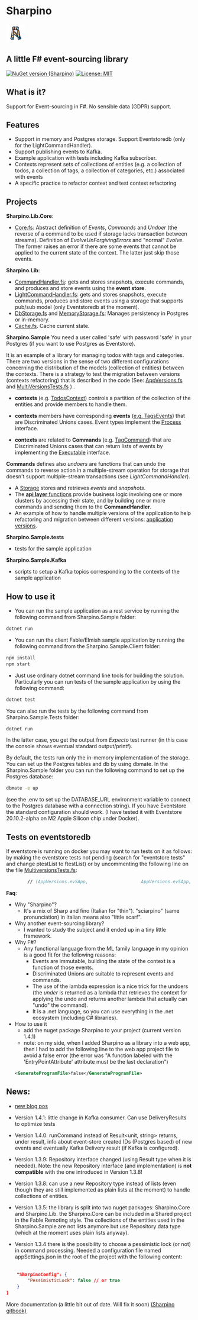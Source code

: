 # Sharpino


<img src="ico/sharpino.png" alt="drawing" width="50"/>


## A little F# event-sourcing library

[![NuGet version (Sharpino)](https://img.shields.io/nuget/v/Sharpino.svg?style=flat-square)](https://www.nuget.org/packages/Sharpino/)
[![License: MIT](https://img.shields.io/badge/License-MIT-yellow.svg)](https://opensource.org/licenses/MIT)

## What is it?

Support for Event-sourcing in F#.
No sensible data (GDPR) support.

## Features
- Support in memory and Postgres storage. Support Eventstoredb (only for the LightCommandHandler).
- Support publishing events to Kafka.
- Example application with tests including Kafka subscriber.
- Contexts represent sets of collections of entities (e.g. a collection of todos, a collection of tags, a collection of categories, etc.) associated with events
- A specific practice to refactor context and test context refactoring


## Projects


__Sharpino.Lib.Core__:

- [Core.fs](Sharpino.Lib.Core/Core.fs): Abstract definition of _Events_, _Commands_ and _Undoer_ (the reverse of a command to be used if storage lacks transaction between streams). Definition of _EvolveUnForgivingErrors_ and "normal" _Evolve_. The former raises an error if there are some events that cannot be applied to the current state of the context. The latter just skip those events.

__Sharpino.Lib__:

- [CommandHandler.fs](Sharpino.Lib/CommandHandler.fs): gets and stores snapshots, execute commands, and produces and store events using the __event store__.
- [LightCommandHandler.fs](Sharpino.Lib/LightCommandHandler.fs): gets and stores snapshots, execute commands, produces and store events using a storage that supports pub/sub model (only Eventstoredb at the moment).
- [DbStorage.fs](Sharpino.Lib/PgEventStore.fs) and [MemoryStorage.fs](Sharpino.Lib/MemoryStorage.fs): Manages persistency in Postgres or in-memory. 
- [Cache.fs](Sharpino.Lib/Cache.fs). Cache current state.


__Sharpino.Sample__
You need a user called 'safe' with password 'safe' in your Postgres (if you want to use Postgres as Eventstore).

It is an example of a library for managing todos with tags and categories. There are two versions in the sense of two different configurations concerning the distribution of the models (collection of entities) between the contexts. There is a strategy to test the migration between versions (contexts refactoring) that is described in the code (See: [AppVersions.fs](Sharpino.Sample/AppVersions.fs) and [MultiVersionsTests.fs](Sharpino.Sample.Test/MultiVersionsTests.fs) )
.

-  __contexts__ (e.g. [TodosContext](Sharpino.Sample/Domain/Todos/Context.fs)) controls a partition of the collection of the entities and provide members to handle them. 

- __contexts__ members have corresponding __events__ ([e.g. TagsEvents](Sharpino.Sample/clusters/Tags/Events.fs)) that are Discriminated Unions cases. Event types implement the [Process](Sharpino.Lib/Core.fs) interface. 

- __contexts__ are related to __Commands__ (e.g. [TagCommand](Sharpino.Sample/clusters/Tags/Commands.fs)) that are Discriminated Unions cases that can return lists of events by implementing the [Executable](Sharpino.Lib/Core.fs) interface.

__Commands__ defines also _undoers_ are functions that can undo the commands to reverse action in a multiple-stream operation for storage that doesn't support multiple-stream transactions (see _LightCommandHandler_).
- A [Storage](Sharpino.Lib/DbStorage.fs) stores and retrieves _events_ and _snapshots_.
- The [__api layer__ functions](Sharpino.Sample/App.fs) provide business logic involving one or more clusters by accessing their state, and by building one or more commands and sending them to the __CommandHandler__.
- An example of how to handle multiple versions of the application to help refactoring and migration between different versions: [application versions](Sharpino.Sample/AppVersions.fs). 

__Sharpino.Sample.tests__
- tests for the sample application

__Sharpino.Sample.Kafka__
- scripts to setup a Kafka topics corresponding to the contexts of the sample application

## How to use it
- You can run the sample application as a rest service by running the following command from Sharpino.Sample folder:
```bash
dotnet run
```

- You can run the client Fable/Elmish sample application by running the following command from the Sharpino.Sample.Client folder:
```bash
npm install
npm start
```


- Just use ordinary dotnet command line tools for building the solution. Particularly you can run tests of the sample application by using the following command:
```bash
dotnet test 
```
You can also run the tests by the following command from  Sharpino.Sample.Tests folder:
```bash
dotnet run
```
In the latter case, you get the output from _Expecto_ test runner (in this case the console shows eventual standard output/printf).

By default, the tests run only the in-memory implementation of the storage. You can set up the Postgres tables and db by using dbmate.
In the Sharpino.Sample folder you can run the following command to set up the Postgres database:
```bash
dbmate -e up
```
(see the .env to set up the DATABASE_URL environment variable to connect to the Postgres database with a connection string).
If you have Eventstore the standard configuration should work. (I have tested it with Eventstore 20.10.2-alpha on M2 Apple Silicon chip under Docker).

## Tests on eventstoredb
If eventstore is running on docker you may want to run tests on it as follows:
by making the eventstore tests not pending (search for "eventstore tests" and change ptestList to ftestList)
or by uncommenting the following line on the file [MultiversionsTests.fs](Sharpino.Sample.Test/MultiversionsTests.fs):
```Fsharp
        // (AppVersions.evSApp,                    AppVersions.evSApp,                 fun () -> () |> Result.Ok)
```

__Faq__: 
- Why "Sharpino"? 
    - It's a mix of Sharp and fino (Italian for "thin").  "sciarpino" (same pronunciation) in Italian means also "little scarf". 
- Why another event-sourcing library?
    - I wanted to study the subject and it ended up in a tiny little framework.
- Why F#?  
    - Any functional language from the ML family language in my opinion is a good fit for the following reasons:
        - Events are immutable, building the state of the context is a function of those events.
        - Discriminated Unions are suitable to represent events and commands.
        - The use of the lambda expression is a nice trick for the undoers (the _under_ is returned as a lambda that retrieves the context for applying the undo and returns another lambda that actually can "undo" the command).
        - It is a .net language, so you can use everything in the .net ecosystem (including C# libraries).
- How to use it
    - add the nuget package Sharpino to your project (current version 1.4.1)
    - note: on my side, when I added Sharpino as a library into a web app, then I had to add the following line to the web app project file to avoid a false error (the error was "A function labeled with the 'EntryPointAttribute' attribute must be the last declaration")
    ```xml
    <GenerateProgramFile>false</GenerateProgramFile>
    ```
## News: 
- [new blog pos](https://medium.com/@tonyx1/a-little-f-event-sourcing-library-part-ii-84e0130752f3)
- Version 1.4.1: little change in Kafka consumer. Can use DeliveryResults to optimize tests
- Version 1.4.0: runCommand instead of Result<unit, string> returns, under result, info about event-store created IDs (Postgres based) of new events and eventually Kafka Delivery result (if Kafka is configured). 
- Version 1.3.9: Repository interface changed (using Result type when it is needed). Note: the new Repository interface (and implementation) is __not compatible__ with the one introduced in Version 1.3.8!
- Version 1.3.8: can use a new Repository type instead of lists (even though they are still implemented as plain lists at the moment) to handle collections of entities.
- Version 1.3.5: the library is split into two nuget packages: Sharpino.Core and Sharpino.Lib. the Sharpino.Core can be included in a Shared project in the Fable Remoting style. The collections of the entities used in the Sharpino.Sample are not lists anymore but use Repository data type (which at the moment uses plain lists anyway). 

- Version 1.3.4 there is the possibility to choose a pessimistic lock (or not) in command processing. Needed a configuration file named appSettings.json in the root of the project with the following content:
```json

    "SharpinoConfig": {
        "PessimisticLock": false // or true
    }
}
``` 

More documentation (a little bit  out of date. Will fix it soon) [(Sharpino gitbook)](https://tonyx.github.io)
